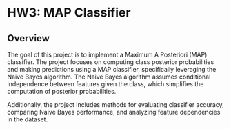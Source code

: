 
# HW3: MAP Classifier

## Overview
The goal of this project is to implement a Maximum A Posteriori (MAP) classifier. The project focuses on computing class posterior probabilities and making predictions using a MAP classifier, specifically leveraging the Naive Bayes algorithm. The Naive Bayes algorithm assumes conditional independence between features given the class, which simplifies the computation of posterior probabilities. 

Additionally, the project includes methods for evaluating classifier accuracy, comparing Naive Bayes performance, and analyzing feature dependencies in the dataset.
